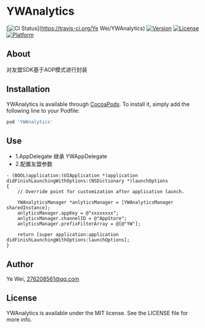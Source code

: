 # YWAnalytics

[![CI Status](http://img.shields.io/travis/yezi-kk/YWAnalytics.svg?style=flat)](https://travis-ci.org/Ye Wei/YWAnalytics)
[![Version](https://img.shields.io/cocoapods/v/YWAnalytics.svg?style=flat)](http://cocoapods.org/pods/YWAnalytics)
[![License](https://img.shields.io/cocoapods/l/YWAnalytics.svg?style=flat)](http://cocoapods.org/pods/YWAnalytics)
[![Platform](https://img.shields.io/cocoapods/p/YWAnalytics.svg?style=flat)](http://cocoapods.org/pods/YWAnalytics)

## About
对友盟SDK基于AOP模式进行封装

## Installation

YWAnalytics is available through [CocoaPods](http://cocoapods.org). To install
it, simply add the following line to your Podfile:

```ruby
pod 'YWAnalytics'
```
## Use

* 1.AppDelegate 继承 YWAppDelegate
* 2.配置友盟参数

```
- (BOOL)application:(UIApplication *)application didFinishLaunchingWithOptions:(NSDictionary *)launchOptions
{
    // Override point for customization after application launch.
    
    YWAnalyticsManager *anlyticsManager = [YWAnalyticsManager sharedInstance];
    anlyticsManager.appKey = @"xxxxxxxx";
    anlyticsManager.channelID = @"AppStore";
    anlyticsManager.prefixFilterArray = @[@"YW"];
    
    return [super application:application didFinishLaunchingWithOptions:launchOptions];
}
```

## Author

Ye Wei, 276208561@qq.com

## License

YWAnalytics is available under the MIT license. See the LICENSE file for more info.
